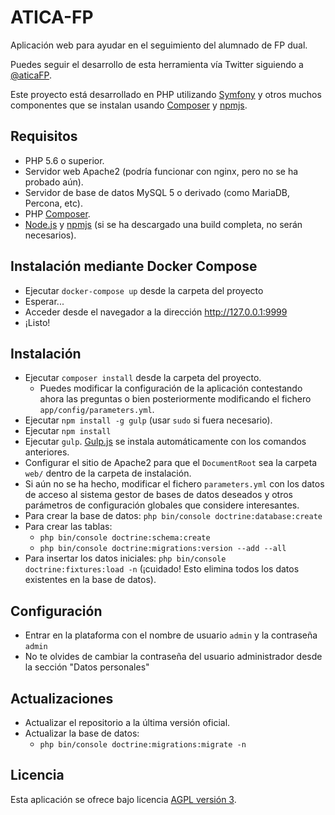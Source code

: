 ATICA-FP
========

Aplicación web para ayudar en el seguimiento del alumnado de FP dual.

Puedes seguir el desarrollo de esta herramienta vía Twitter siguiendo a [@aticaFP].

Este proyecto está desarrollado en PHP utilizando [Symfony] y otros muchos componentes que se instalan usando [Composer] y [npmjs].

## Requisitos

- PHP 5.6 o superior.
- Servidor web Apache2 (podría funcionar con nginx, pero no se ha probado aún).
- Servidor de base de datos MySQL 5 o derivado (como MariaDB, Percona, etc).
- PHP [Composer].
- [Node.js] y [npmjs] (si se ha descargado una build completa, no serán necesarios).

## Instalación mediante Docker Compose

- Ejecutar `docker-compose up` desde la carpeta del proyecto
- Esperar...
- Acceder desde el navegador a la dirección http://127.0.0.1:9999
- ¡Listo!

## Instalación

- Ejecutar `composer install` desde la carpeta del proyecto.
  - Puedes modificar la configuración de la aplicación contestando ahora las preguntas o bien posteriormente modificando el fichero `app/config/parameters.yml`.
- Ejecutar `npm install -g gulp` (usar `sudo` si fuera necesario).
- Ejecutar `npm install`
- Ejecutar `gulp`. [Gulp.js] se instala automáticamente con los comandos anteriores.
- Configurar el sitio de Apache2 para que el `DocumentRoot` sea la carpeta `web/` dentro de la carpeta de instalación.
- Si aún no se ha hecho, modificar el fichero `parameters.yml` con los datos de acceso al sistema gestor de bases de datos deseados y otros parámetros de configuración globales que considere interesantes.
- Para crear la base de datos: `php bin/console doctrine:database:create`
- Para crear las tablas:
  - `php bin/console doctrine:schema:create`
  - `php bin/console doctrine:migrations:version --add --all`
- Para insertar los datos iniciales: `php bin/console doctrine:fixtures:load -n` (¡cuidado! Esto elimina todos los datos existentes en la base de datos).

## Configuración

- Entrar en la plataforma con el nombre de usuario `admin` y la contraseña `admin`
- No te olvides de cambiar la contraseña del usuario administrador desde la sección "Datos personales"

## Actualizaciones

- Actualizar el repositorio a la última versión oficial.
- Actualizar la base de datos:
  - `php bin/console doctrine:migrations:migrate -n`

## Licencia
Esta aplicación se ofrece bajo licencia [AGPL versión 3].

[Symfony]: http://symfony.com/
[Composer]: http://getcomposer.org
[AGPL versión 3]: http://www.gnu.org/licenses/agpl.html
[Node.js]: https://nodejs.org/en/
[npmjs]: https://www.npmjs.com/
[Gulp.js]: http://gulpjs.com/
[@aticaFP]: https://twitter.com/aticaFP
